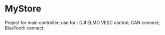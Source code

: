 # MyStore
Project for main controller;
use for :
      DJI ELMO VESC control;
      CAN connect;
      BlueTooth connect;
